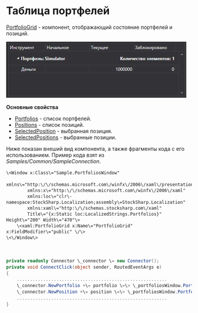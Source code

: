 # Таблица портфелей

[PortfolioGrid](../api/StockSharp.Xaml.PortfolioGrid.html) \- компонент, отображающий состояние портфелей и позиций. 

![GUI PortfolioGrid](../images/GUI_PortfolioGrid.png)

**Основные свойства**

- [Portfolios](../api/StockSharp.Xaml.PortfolioGrid.Portfolios.html) \- список портфелей.
- [Positions](../api/StockSharp.Xaml.PortfolioGrid.Positions.html) \- список позиций.
- [SelectedPosition](../api/StockSharp.Xaml.PortfolioGrid.SelectedPosition.html) \- выбранная позиция.
- [SelectedPositions](../api/StockSharp.Xaml.PortfolioGrid.SelectedPositions.html) \- выбранные позиции.

Ниже показан внеший вид компонента, а также фрагменты кода с его использованием. Пример кода взят из *Samples\/Common\/SampleConnection*. 

```xaml
\<Window x:Class\="Sample.PortfoliosWindow"
        xmlns\="http:\/\/schemas.microsoft.com\/winfx\/2006\/xaml\/presentation"
        xmlns:x\="http:\/\/schemas.microsoft.com\/winfx\/2006\/xaml"
        xmlns:loc\="clr\-namespace:StockSharp.Localization;assembly\=StockSharp.Localization"
        xmlns:xaml\="http:\/\/schemas.stocksharp.com\/xaml"
        Title\="{x:Static loc:LocalizedStrings.Portfolios}" Height\="200" Width\="470"\>
	\<xaml:PortfolioGrid x:Name\="PortfolioGrid" x:FieldModifier\="public" \/\>
\<\/Window\>
	  				
```
```cs
				  
private readonly Connector \_connector \= new Connector();
private void ConnectClick(object sender, RoutedEventArgs e)
{
	.........................................................				
	\_connector.NewPortfolio +\= portfolio \=\> \_portfoliosWindow.PortfolioGrid.Portfolios.Add(portfolio);
	\_connector.NewPosition +\= position \=\> \_portfoliosWindow.PortfolioGrid.Positions.Add(position);
	.........................................................
}
	  				
```

